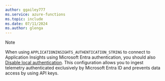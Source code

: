 ```yaml
---
author: ggailey777
ms.service: azure-functions
ms.topic: include
ms.date: 07/11/2024
ms.author: glenga
---
```


>[!NOTE]
>When using `APPLICATIONINSIGHTS_AUTHENTICATION_STRING` to connect to Application Insights using Microsoft Entra authentication, you should also [Disable local authentication](../articles/azure-monitor/app/azure-ad-authentication.md#disable-local-authentication). This configuration allows you to ingest telemetry authenticated exclusively by Microsoft Entra ID and prevents data access by using API keys.

